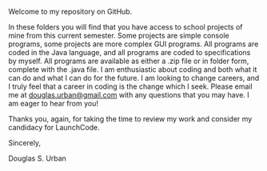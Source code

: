 

Welcome to my repository on GitHub.

In these folders you will find that you have access to school projects of mine from this current semester.
Some projects are simple console programs, some projects are more complex GUI programs. 
All programs are coded in the Java language, and all programs are coded to specifications by myself. 
All programs are available as either a .zip file or in folder form, complete with the .java file.
I am enthusiastic about coding and both what it can do and what I can do for the future. I am looking to change careers, and I truly feel that a career in coding is the change which I seek.  Please email me at douglas.urban@gmail.com with any questions that you may have. I am eager to hear from you!

Thanks you, again, for taking the time to review my work and consider my candidacy for LaunchCode.

Sincerely, 

Douglas S. Urban
